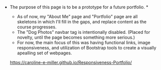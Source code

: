 * The purpose of this page is to be a prototype for a future portfolio. *
    - As of now, my "About Me" page and "Portfolio" page are all skeletons in which I'll fill in the gaps, and replace content as the course progresses.
    - The "Dog Photos" navbar tag is intentionally disabled. (Placed for novelty, until the page becomes something more serious.)
    - For now, the main focus of this was having functional links, image responsiveness, and utilization of Bootstrap tools to create a visually apealling set of webpages.
    
    https://caroline-e-miller.github.io/Responsiveness-Portfolio/
